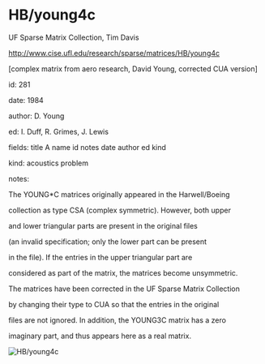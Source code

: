 # HB/young4c

 UF Sparse Matrix Collection, Tim Davis

 http://www.cise.ufl.edu/research/sparse/matrices/HB/young4c

 [complex matrix from aero research, David Young, corrected CUA version]

 id: 281

 date: 1984

 author: D. Young

 ed: I. Duff, R. Grimes, J. Lewis

 fields: title A name id notes date author ed kind

 kind: acoustics problem

 notes:

 The YOUNG*C matrices originally appeared in the Harwell/Boeing     

 collection as type CSA (complex symmetric).  However, both upper   

 and lower triangular parts are present in the original files       

 (an invalid specification; only the lower part can be present      

 in the file).  If the entries in the upper triangular part are     

 considered as part of the matrix, the matrices become unsymmetric. 

 The matrices have been corrected in the UF Sparse Matrix Collection

 by changing their type to CUA so that the entries in the original  

 files are not ignored.  In addition, the YOUNG3C matrix has a zero 

 imaginary part, and thus appears here as a real matrix.            

![HB/young4c](http://www2.research.att.com/~yifanhu/GALLERY/GRAPHS/GIF_SMALL/HB@young4c.gif)